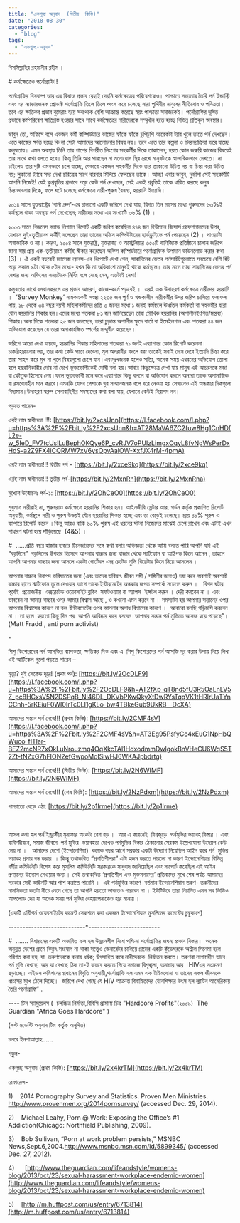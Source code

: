 ```yaml
---
title: "একগুচ্ছ অনুবাদ  (দ্বিতীয়  কিস্তি)"
date: "2018-08-30"
categories: 
  - "blog"
tags: 
  - "একগুচ্ছ-অনুবাদ"
---
```


বিসমিল্লাহির রহমানীর রহীম ।

\# কর্মক্ষেত্রেও পর্নোগ্রাফি!!

পর্নোগ্রাফির বিষবাষ্প আর এর বিষাক্ত প্রভাব রেহাই দেয়নি কর্মক্ষেত্রের পরিবেশকেও। পাশ্চাত্য সভ্যতার তৈরি পর্ন ইন্ডাস্ট্রি এবং এর ন্যাক্কারজনক প্রোডাক্ট পর্নোগ্রাফি তিলে তিলে ধ্বংস করে চলেছে সারা পৃথিবীর মানুষের নীতিবোধ ও পবিত্রতা। তবে এর ক্ষতিকর প্রভাব বুমেরাং হয়ে সবথেকে বেশি আক্রান্ত করেছে স্বয়ং পাশ্চাত্য সমাজকেই। পর্নোগ্রাফির দূষিত প্রভাবে কর্মপরিবেশ ক্ষতিগ্রস্ত হওয়ার সাথে সাথে কর্মক্ষেত্রের নারীদেরকে সম্মুখীন হতে হচ্ছে বিভিন্ন প্রতিকূল অবস্থার।

ভাবুন তো, অফিসে বসে একজন কর্মী কম্পিউটারে কাজের ফাঁকে ফাঁকে চুপিচুপি আরেকটা ট্যাব খুলে তাতে পর্ন দেখছেন। এতে কাজের ক্ষতি হচ্ছে কি না সেটা আমাদের আলোচনার বিষয় নয়। তবে এতে তার কল্পনা ও চিন্তনপ্রক্রিয়া ভরে যাচ্ছে কলুষতায়। এমন অবস্থায় তিনি তার পাশের বিপরীত লিংগের সহকর্মীর দিকে তাকালেন; হয়ত কোন জরুরি কাজের বিষয়েই তার সাথে কথা বলতে হবে। কিন্তু তিনি আর পারছেন না মনোযোগ স্থির রেখে মানুষটাকে স্বাভাবিকভাবে দেখতে। না চাইলেও তার দৃষ্টি এমনভাবে চলে যাচ্ছে, যেভাবে একজন সহকর্মীর দিকে তার তাকানো উচিত নয় বা চিন্তা করা উচিত নয়; লুকানো ট্যাবে সদ্য দেখা চরিত্রের সাথে বারবার মিলিয়ে ফেলছেন তাকে। আচ্ছা এবার ভাবুন, দুর্ভাগা সেই সহকর্মীটি আপনি নিজেই! যেই কুপ্রবৃত্তির প্রভাবে পড়ে কেউ পর্ন দেখছেন, সেই একই প্রবৃত্তিই তাকে ধাবিত করছে কলুষ চিন্তাভাবনার দিকে, ফলে ঘটে চলেছে কর্মক্ষেত্রে নারী-পুরুষ বৈষম্য, হয়রানি ইত্যাদি।

২০১৪ সালে যুক্তরাষ্ট্রের ‘বার্না গ্রুপ’-এর চালানো একটি জরিপে দেখা যায়, বিগত তিন মাসের মধ্যে পুরুষদের ৬৩%ই কর্মস্থলে থাকা অবস্থায় পর্ন দেখেছেন; নারীদের মধ্যে এর সংখ্যাটি ৩৬% (1) ।

২০০৩ সালে বিজনেস অ্যান্ড লিগ্যাল রিপোর্ট একটি জরিপ করেছিল ৪৭৪ জন হিউম্যান রিসোর্স প্রফেশনালদের উপর, যেখানে দুই-তৃতীয়াংশ কর্মীই বলেছেন তারা তাদের অফিস কম্পিউটারের হার্ডড্রাইভে পর্ন পেয়েছেন (2) । পাওয়াটা অস্বাভাবিক ও নয়। কারণ, ২০০৪ সালে যুক্তরাষ্ট্র, যুক্তরাজ্য ও অস্ট্রেলিয়ার ৩৫০টি বাণিজ্যিক প্রতিষ্ঠানে চালান জরিপে জানা যায় প্রায় এক-তৃতীয়াংশ কর্মীই স্বীকার করেছেন অফিস কম্পিউটারে পর্নোগ্রাফিক উপাদান ডাউনলোড করার কথা (3) । ঐ একই বছরেই ম্যাসেজ ল্যাবস-এর রিপোর্টে দেখা গেল, সারাদিনের ভেতর পর্নসাইটগুলোতে সবচেয়ে বেশি হিট পড়ে সকাল ৯টা থেকে ৫টার মধ্যে- যখন কি না অধিকাংশ মানুষই থাকে কর্মস্থলে। তার মানে তারা সারাদিনের ভেতর পর্ন দেখার জন্য অফিসের সময়টাকে নির্বিঘ্ন বলে বেছে নেন, এতটাই নেশা!

কলুষতার সাথে বসবাসকরলে এর প্রভাব আচরণ, কাজে-কর্মে পড়বেই ।  এরই এক উদাহরণ কর্মক্ষেত্রে নারীদের হয়রানি ।  ‘Survey Monkey’ নামকএকটি সংস্থা ২২৩৫ জন পূর্ণ ও খন্ডকালীন নারীকর্মীর উপর জরিপ চালিয়ে ফলাফল পায়, ১৮ থেকে ৩৪ বছর বয়সী মহিলাকর্মীদের প্রতি ৩ জনের মধ্যে ১ জনই কর্মস্থলে ঊর্ধ্বতন কর্মকর্তা বা সহকর্মীর দ্বারা যৌন হয়রানির শিকার হন।এদের মধ্যে শতকরা ৮১ জন জানিয়েছেন তারা মৌখিক হয়রানির (অশালীনইংগিত/মন্তব্য) শিকার।অন্য দিকে শতকরা ২৫ জন বলেছেন, তারা চুড়ান্ত অশালীন ক্ষুদে বার্তা বা ইমেইলপান এবং শতকরা ৪৪ জন অভিযোগ করেছেন যে তারা অনাকাংক্ষিত স্পর্শের সম্মুখীন হয়েছেন।

জরিপে আরো দেখা যায়যে, হয়রানির শিকার মহিলাদের শতকরা ৭১ জনই এব্যাপারে কোন রিপোর্ট করেননা।চাকরিহারানোর ভয়, তার কথা কেউ পাত্তা দেবেনা, মূল অপরাধীর বদলে বরং তাকেই সবাই দোষ দেবে ইত্যাদি চিন্তা করে তারা সাহস করে মুখ না খুলে বিষয়গুলো চেপে যান।এবংদুঃখজনক হলেও সত্যি, অনেক সময় এধরনের অভিযোগ তোলা হলে হয়রানিকারীর দোষ না দেখে ভুক্তভোগীকেই দোষী বলা হয়।আবার কিছুক্ষেত্রে দেখা যায় মানুষ এই আচরনকে মজা বা কৌতুক হিসেবে নেয়।ফলে ভুক্তভোগী মনে করে এব্যাপারে কিছু বললে বা অভিযোগ করলে অন্যরা তাকে অসামাজিক বা রসবোধহীন মনে করবে।এমনকি যেসব পেশাকে খুব সম্মানজনক বলে ধরে নেওয়া হয় সেখানেও এই অন্ধকার দিকগুলো বিদ্যমান।উদাহরণ স্বরুপ সেনাবাহিনীর সদস্যদের কথা বলা যায়, যেখানে কেউই নিরাপদ নন।

পড়তে পারেন-

এরই নাম স্বাধীনতা !!!: [https://bit.ly/2xcsUnn](https://l.facebook.com/l.php?u=https%3A%2F%2Fbit.ly%2F2xcsUnn&h=AT28MaVA6ZC2fuw8Hg1CnHDfL2e-w_5IeD_FV7tcUslLuBephOKQye6P_cvRJV7oPUIzLimgxOqyL8fvNgWsPerDxHdS-a2Z9FX4iCQRMW7xV6ysQpvAalOW-XxfJX4rM-4pmA)

এরই নাম স্বাধীনতা!!! দ্বিতীয় পর্ব - [https://bit.ly/2xce9kq](https://bit.ly/2xce9kq)

এরই নাম স্বাধীনতা!!! তৃতীয় পর্ব-[https://bit.ly/2MxnRn](https://bit.ly/2MxnRna)

মুখোশ উন্মোচনঃ পর্ব-১: [https://bit.ly/2OhCeO0](https://bit.ly/2OhCeO0)

শুধুমাত্র নারীরাই না, পুরুষরাও কর্মক্ষেত্রে হয়রানির শিকার হন। আইনজীবি স্লেটার আর. গর্ডন কর্তৃক প্রকাশিত রিপোর্ট অনুযায়ী, কর্মস্থলে নারী ও পুরুষ উভয়ই যৌন হয়রানির শিকার হচ্ছে এবং তা বেড়েই চলেছে। প্রায় ৪০% পুরুষ এ ব্যাপারে রিপোর্ট করেন ।কিন্তু আরও বাকি ৬০% পুরুষ এই ধরনের ঘটনা নিজেদের মাঝেই চেপে রাখেন এবং এটাই এখন সাধারণ ঘটনা হয়ে দাঁড়িয়েছে  (4&5) ।

\#  ......প্রতি বছর হাজার হাজার টিনেজারদের সঙ্গে কথা বলার অভিজ্ঞতা থেকে আমি বলতে পারি আপনি যদি এই “বড়দিনে”  বড়দিনের উপহার হিসেবে আপনার বাচ্চার জন্য বাজার থেকে স্মার্টফোন বা আইপড কিনে আনেন , তাহলে  আপনি আপনার বাচ্চার জন্য আসলে একটা পোর্টেবল এক্স রেটেড মুভি থিয়েটার কিনে নিয়ে আসলেন ।

আপনার বাচ্চার নিরাপদ ভবিষ্যতের জন্য (এবং তাদের ভবিষ্যৎ জীবন সঙ্গী / সঙ্গিনীর জন্যও) দয়া করে অবশ্যই অবশ্যই বাচ্চার হাতে স্মার্টফোন তুলে দেওয়ার আগে তাকে ইন্টারনেটের অন্ধকার জগত সম্পর্কে সচেতন করুন ।   বিপদ ঘটার পূর্বেই  প্রয়োজনীয়  এক্সরেটেড ওয়েবসাইট ব্লকিং  সফটওয়্যার বা অ্যাপস  ইন্সটল করুন । দেরী করবেন না । এবং ভাববেন না আমার বাচ্চার ওপর আমার বিশ্বাস আছে , ও কখনো এমন করবে না । সমস্যাটা হয় আপনার সন্তানের ওপর আপনার বিশ্বাসের কারণে না বরং ইন্টারনেটের ওপর আপনার অগাধ বিশ্বাসের কারণে ।  আবারো বলছি গড়িমসি করবেন না । তা হলে  হয়তো কিছু দিন পর  আপনি আবিষ্কার করে বসবেন  আপনার সন্তান পর্ন মুভিতে আসক্ত হয়ে পড়েছে”। (Matt Fradd , anti porn activist)

\-

শিশু কিশোরদের পর্ন আসক্তির ব্যাপকতা, ক্ষতিকর দিক এবং এ  শিশু কিশোরদের পর্ন আসক্তি দূর করার উপায় নিয়ে লিখা এই আর্টিকেল গুলো পড়তে পারেন –

মৃত্যু? দুই সেকেন্ড দূরে! (প্রথম পর্ব): [https://bit.ly/2OcDLF9](https://l.facebook.com/l.php?u=https%3A%2F%2Fbit.ly%2F2OcDLF9&h=AT2fXp_qT8nd5fU3R5OaLnLV5Z_pc8HCxsV5N2DSPqB_Nl46DL_DKVbPKwQkyXtDwRYsTqqVK1tHRIrUaTYnCCnh-5rKEiuF0WI0IrTc0LI1gKLo_bw4TBkeGub9UkRB__DcXA)

আমাদের সন্তান পর্ন দেখে!!! (প্রথম কিস্তি): [https://bit.ly/2CMF4sV](https://l.facebook.com/l.php?u=https%3A%2F%2Fbit.ly%2F2CMF4sV&h=AT3Eg95PsfyCc4xEuG1NpHbQWuco_fITlar-BFZ2mcNR7xOkLuNrouzmq4OqXkcTAl1HdxodmmDwlgokBnVHeCU6WqS5T2Zt-tNZxG7hFION2efGwpoMoISiwHJ6WKAJpbdrtg)

আমাদের সন্তান পর্ন দেখে!!! (দ্বিতীয় কিস্তি): [https://bit.ly/2N6WIMF](https://bit.ly/2N6WIMF)

আমাদের সন্তান পর্ন দেখে!!! (শেষ কিস্তি): [https://bit.ly/2NzPdxm](https://bit.ly/2NzPdxm)

পাশ্চাত্যে বেড়ে ওঠা: [https://bit.ly/2p1Irme](https://bit.ly/2p1Irme)

 

আসল কথা হল পর্ন ইন্ড্রাস্টীর মুনাফার অংকটা বেশ বড় ।  আর এ কারনেই  বিশ্বজুড়ে  পর্নমুভির ভয়াবহ বিস্তার । এবং ব্যক্তিজীবনে, সমাজ জীবনে  পর্ন মুভির  ভয়াবহতা দেখেও পর্নমুভির বিস্তার ঠেকানোর সেরকম উল্লেখযোগ্য উদ্যোগ কেউ নেয় না ।   আমাদের দেশে (ইন্দোনেশিয়া)  কয়েক বছর আগে সরকার একটা উদ্যোগ নিয়েছিল আইন করে পর্ন  মুভির ভয়াবহ প্রসার বন্ধ করার  । কিন্তু তথাকথিত “প্রগতিশীলরা” এটা হজম করতে পারলো না কারণ ইন্দোনেশিয়ার বিভিন্ন ধর্মীয় কমিউনিটি বিশেষ করে মুসলিম কমিউনিটি সরকারকে সাধুবাদ জানিয়েছিল এবং সাপোর্ট করেছিল এই আইন প্রণয়নের উদ্যোগ নেওয়ার জন্য । সেই তথাকথিত ‘প্রগতিশীল এবং মুক্তমনাদের’ প্রতিবাদের মুখে শেষ পর্যন্ত আমাদের সরকার সেই আইনটি আর পাশ করাতে পারেনি ।  এই পর্নমুভির কারণে  বর্তমান ইন্দোনেশিয়ান তরুণ- তরুনীদের  মানসিকতা কতটা নীচে নেমে গেছে তা আপনি হয়তো ভাবতেও পারবেন না । ইউটিউবে তারা নিয়মিত এমন সব ভিডিও আপলোড দেয় যা অনেক সময় পর্ন মুভির বেহায়াপনাকেও হার মানায় ।

(একটি এন্টিপর্ন ওয়েবসাইটের কমেন্ট সেকশনে করা একজন ইন্দোনেশিয়ান মুসলিমের কমেন্টের চুম্বুকাংশ)

\---------------------------\*-------------------------

#  ……. বিশ্বায়নের একটি অভাবিত ফল হল উন্নয়নশীল বিশ্বে পশ্চিমা পর্নোগ্রাফির জঘন্য প্রভাব বিস্তার।  অনেক অনুন্নত দেশের গ্রামে বিদ্যুৎ সংযোগ না থাকা সত্ত্বেও জেনারেটর চালিয়ে গ্রামের একটি কুঁড়েঘরকে অশ্লীল সিনেমা হলে পরিণত করা হয়, যা  তরুণদেরকে বানায় ধর্ষক; উৎসাহিত করে নারীদেরকে  নির্যাতন করতে। তরুণরা লাগামহীন ভাবে পর্ন মুভি দেখছে  আর যা দেখছে ঠিক তা-ই বাস্তবে করতে গিয়ে সমাজে বিশৃঙ্খলা, অনাচার আর   HIVএর সংক্রমণ ছড়াচ্ছে। এইডস কমিশনের প্রধানের বিবৃতি অনুযায়ী,পর্নোগ্রাফি হল এমন এক টাইমবোমা যা তাদের সকল জীবনকে ধ্বংসের মুখে ঠেলে দিচ্ছে।  জরিপে দেখা গেছে যে HIV আক্রান্ত বিবাহিতদের যৌনশিক্ষার উৎস হল ল্যাটিন আমেরিকায় তৈরি পর্নোগ্রাফি” .

\---- টিম স্যামুয়েলস (  চলচ্চিত্র নির্মাতা,বিবিসি প্রামাণ্য চিত্র "Hardcore Profits"(২০০৯)  The Guardian "Africa Goes Hardcore" )

(লস্ট মডেস্টি অনুবাদ টিম কর্তৃক অনূদিত)

চলবে ইনশাআল্লাহ......

পড়ুন-

একগুচ্ছ অনুবাদ (প্রথম কিস্তি): [https://bit.ly/2x4krTM](https://bit.ly/2x4krTM)

রেফারেন্স-

1)    2014 Pornography Survey and Statistics. Proven Men Ministries. http://www.provenmen.org/2014pornsurvey/ (accessed Dec. 29, 2014).

2)    Michael Leahy, Porn @ Work: Exposing the Office’s #1 Addiction(Chicago: Northfield Publishing, 2009).

3)    Bob Sullivan, “Porn at work problem persists,” MSNBC News,Sept.6,2004.http://www.msnbc.msn.com/id/5899345/ (accessed Dec. 27, 2012).

4)      [http://www.theguardian.com/lifeandstyle/womens-blog/2013/oct/23/sexual-harassment-workplace-endemic-women](http://www.theguardian.com/lifeandstyle/womens-blog/2013/oct/23/sexual-harassment-workplace-endemic-women)

5)    [http://m.huffpost.com/us/entry/6713814](http://m.huffpost.com/us/entry/6713814)
